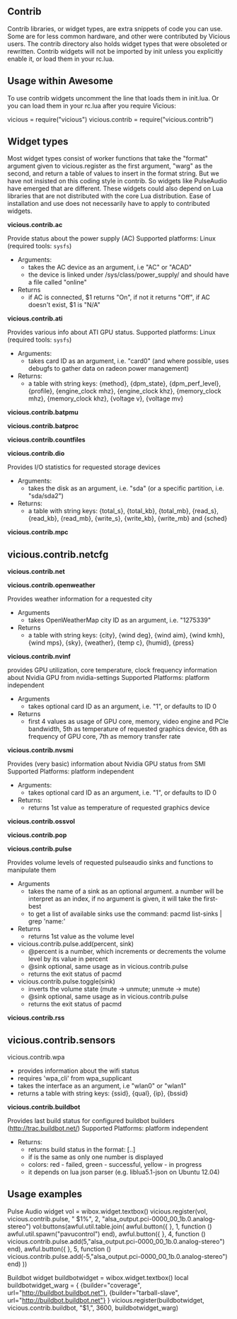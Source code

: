 Contrib
-------
Contrib libraries, or widget types, are extra snippets of code you can
use. Some are for less common hardware, and other were contributed by
Vicious users. The contrib directory also holds widget types that were
obsoleted or rewritten. Contrib widgets will not be imported by init
unless you explicitly enable it, or load them in your rc.lua.


Usage within Awesome
--------------------
To use contrib widgets uncomment the line that loads them in
init.lua. Or you can load them in your rc.lua after you require
Vicious:

  vicious = require("vicious")
  vicious.contrib = require("vicious.contrib")


Widget types
------------
Most widget types consist of worker functions that take the "format"
argument given to vicious.register as the first argument, "warg" as
the second, and return a table of values to insert in the format
string. But we have not insisted on this coding style in contrib. So
widgets like PulseAudio have emerged that are different. These widgets
could also depend on Lua libraries that are not distributed with the
core Lua distribution. Ease of installation and use does not
necessarily have to apply to contributed widgets.

**vicious.contrib.ac**

Provide status about the power supply (AC)
Supported platforms: Linux (required tools: `sysfs`)

- Arguments:
  * takes the AC device as an argument, i.e "AC" or "ACAD"
  * the device is linked under /sys/class/power_supply/ and should
    have a file called "online"
- Returns
  * if AC is connected, $1 returns "On", if not it returns "Off",
    if AC doesn't exist, $1 is "N/A"

**vicious.contrib.ati**

Provides various info about ATI GPU status.
Supported platforms: Linux (required tools: `sysfs`)

- Arguments:
  * takes card ID as an argument, i.e. "card0" (and where possible,
    uses debugfs to gather data on radeon power management)
- Returns:
  * a table with string keys: {method}, {dpm_state},
    {dpm_perf_level}, {profile}, {engine_clock mhz}, {engine_clock khz},
    {memory_clock mhz}, {memory_clock khz}, {voltage v}, {voltage mv}

**vicious.contrib.batpmu**

**vicious.contrib.batproc**

**vicious.contrib.countfiles**

**vicious.contrib.dio**

Provides I/O statistics for requested storage devices

- Arguments:
  - takes the disk as an argument, i.e. "sda" (or a specific
    partition, i.e. "sda/sda2")
- Returns:
  - a table with string keys: {total_s}, {total_kb}, {total_mb},
    {read_s}, {read_kb}, {read_mb}, {write_s}, {write_kb}, {write_mb}
    and {sched}

**vicious.contrib.mpc**

vicious.contrib.netcfg
  -

**vicious.contrib.net**

**vicious.contrib.openweather**

Provides weather information for a requested city

- Arguments
  * takes OpenWeatherMap city ID as an argument, i.e. "1275339"
- Returns
  * a table with string keys: {city}, {wind deg}, {wind aim},
    {wind kmh}, {wind mps}, {sky}, {weather}, {temp c}, {humid}, {press}

**vicious.contrib.nvinf**

provides GPU utilization, core temperature, clock frequency information about Nvidia GPU from nvidia-settings
Supported Platforms: platform independent

- Arguments 
  * takes optional card ID as an argument, i.e. "1", or defaults to ID 0
- Returns 
  * first 4 values as usage of GPU core, memory, video engine and
    PCIe bandwidth, 5th as temperature of requested graphics device, 6th
    as frequency of GPU core, 7th as memory transfer rate

**vicious.contrib.nvsmi**

Provides (very basic) information about Nvidia GPU status from SMI
Supported Platforms: platform independent

- Arguments:
  * takes optional card ID as an argument, i.e. "1", or defaults to ID 0
- Returns:
  * returns 1st value as temperature of requested graphics device

**vicious.contrib.ossvol**

**vicious.contrib.pop**

**vicious.contrib.pulse**

Provides volume levels of requested pulseaudio sinks and functions to
manipulate them

- Arguments
  * takes the name of a sink as an optional argument.  a number will
    be interpret as an index, if no argument is given, it will take
    the first-best
  * to get a list of available sinks use the command: pacmd
    list-sinks | grep 'name:'
- Returns
  * returns 1st value as the volume level
- vicious.contrib.pulse.add(percent, sink)
  * @percent is a number, which increments or decrements the volume
    level by its value in percent
  * @sink optional, same usage as in vicious.contrib.pulse
  * returns the exit status of pacmd
- vicious.contrib.pulse.toggle(sink)
  * inverts the volume state (mute -> unmute; unmute -> mute)
  * @sink optional, same usage as in vicious.contrib.pulse
  * returns the exit status of pacmd

**vicious.contrib.rss**

vicious.contrib.sensors
  -

vicious.contrib.wpa
  - provides information about the wifi status
  - requires 'wpa_cli' from wpa_supplicant
  - takes the interface as an argument, i.e "wlan0" or "wlan1"
  - returns a table with string keys: {ssid}, {qual}, {ip}, {bssid}

**vicious.contrib.buildbot**

Provides last build status for configured buildbot builders (http://trac.buildbot.net/)
Supported Platforms: platform independent

- Returns:
  * returns build status in the format: [<builderName>.<currentBuildNumber>.<lastSuccessfulBuildNumber>]
  * if <currentBuildNumber> is the same as <lastSuccessfulBuildNumber> only one number is displayed
  * <buildNumber> colors: red - failed, green - successful, yellow - in progress
  * it depends on lua json parser (e.g. liblua5.1-json on Ubuntu 12.04)


Usage examples
---------------------------------
Pulse Audio widget
  vol = wibox.widget.textbox()
  vicious.register(vol, vicious.contrib.pulse, " $1%", 2, "alsa_output.pci-0000_00_1b.0.analog-stereo")
  vol:buttons(awful.util.table.join(
    awful.button({ }, 1, function () awful.util.spawn("pavucontrol") end),
    awful.button({ }, 4, function () vicious.contrib.pulse.add(5,"alsa_output.pci-0000_00_1b.0.analog-stereo") end),
    awful.button({ }, 5, function () vicious.contrib.pulse.add(-5,"alsa_output.pci-0000_00_1b.0.analog-stereo") end)
  ))

Buildbot widget
  buildbotwidget = wibox.widget.textbox()
  local buildbotwidget_warg = {
    {builder="coverage", url="http://buildbot.buildbot.net"},
    {builder="tarball-slave", url="http://buildbot.buildbot.net"}
  }
  vicious.register(buildbotwidget, vicious.contrib.buildbot, "$1,", 3600, buildbotwidget_warg)
